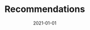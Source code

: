 ---
title: "Recommendations"
date: 2021-01-01
summary: "Notes on some of the books I enjoyed reading"
---